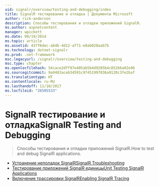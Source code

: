 ```yaml
---
uid: signalr/overview/testing-and-debugging/index
title: SignalR тестирование и отладка | Документы Microsoft
author: rick-anderson
description: Способы тестирования и отладки приложений SignalR.
ms.author: aspnetcontent
manager: wpickett
ms.date: 09/19/2014
ms.topic: article
ms.assetid: 437f6dec-ab4b-4d12-af71-e8ab028aab7b
ms.technology: dotnet-signalr
ms.prod: .net-framework
msc.legacyurl: /signalr/overview/testing-and-debugging
msc.type: chapter
ms.openlocfilehash: 54cace2dff97e405ab5b4d9205b4c85266a02e96
ms.sourcegitcommit: 9a9483aceb34591c97451997036a9120c3fe2baf
ms.translationtype: HT
ms.contentlocale: ru-RU
ms.lasthandoff: 11/10/2017
ms.locfileid: "26505533"
---
```

<a name="signalr-testing-and-debugging"></a><span data-ttu-id="d7122-103">SignalR тестирование и отладка</span><span class="sxs-lookup"><span data-stu-id="d7122-103">SignalR Testing and Debugging</span></span>
====================
> <span data-ttu-id="d7122-104">Способы тестирования и отладки приложений SignalR.</span><span class="sxs-lookup"><span data-stu-id="d7122-104">How to test and debug SignalR applications.</span></span>


- [<span data-ttu-id="d7122-105">Устранение неполадок SignalR</span><span class="sxs-lookup"><span data-stu-id="d7122-105">SignalR Troubleshooting</span></span>](troubleshooting.md)
- [<span data-ttu-id="d7122-106">Тестирование приложений SignalR единицы</span><span class="sxs-lookup"><span data-stu-id="d7122-106">Unit Testing SignalR Applications</span></span>](unit-testing-signalr-applications.md)
- [<span data-ttu-id="d7122-107">Включение трассировки SignalR</span><span class="sxs-lookup"><span data-stu-id="d7122-107">Enabling SignalR Tracing</span></span>](enabling-signalr-tracing.md)
